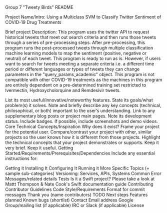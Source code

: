 Group 7 "Tweety Birds" README 


Project Name/Intro: Using a Multiclass SVM to Classify Twitter Sentiment of COVID-19 Drug Treatments

Brief project Description: This program uses the twitter API to request historical tweets that meet out search criteria and then runs those tweets through a series of pre-processing steps. After pre-processing, this program runs the post-processed tweets through multiple classification machine learning models to map the sentiment (positive, negative or neutral) of each tweet. This program is ready to run as is. However, if users want to search for tweets meeting a separate criteria i.e. a different time period or different languages or types of tweets they can change parameters in the "query_params_academic" object. This program is not compatible with other COVID-19 treatments as the machines in this program are entirely dependent on a pre-determined training set restricted to Ivermectin, Hydroxycholorquine and Remdesivir tweets. 

List its most useful/innovative/noteworthy features.
State its goals/what problem(s) it solves.
Note and briefly describe any key concepts (technical, philosophical, or both) important to the user’s understanding.
Link to any supplementary blog posts or project main pages.
Note its development status.
Include badges.
If possible, include screenshots and demo videos.
Core Technical Concepts/Inspiration
Why does it exist?
Frame your project for the potential user.
Compare/contrast your project with other, similar projects so the user knows how it is different from those projects.
Highlight the technical concepts that your project demonstrates or supports. Keep it very brief.
Keep it useful.
Getting Started/Requirements/Prerequisites/Dependencies
Include any essential instructions for:

Getting it
Installing It
Configuring It
Running it
More Specific Topics (+ sample sub-categories)
Versioning: Services, APIs, Systems
Common Error Messages/related details
Tests
Is it a Swift project? Please take a look at Mattt Thompson & Nate Cook's Swift documentation guide
Contributing
Contributor Guidelines
Code Style/Requirements
Format for commit messages
Thank you (name contributors)
TODO
Next steps
Features planned
Known bugs (shortlist)
Contact
Email address
Google Group/mailing list (if applicable)
IRC or Slack (if applicable)
License
